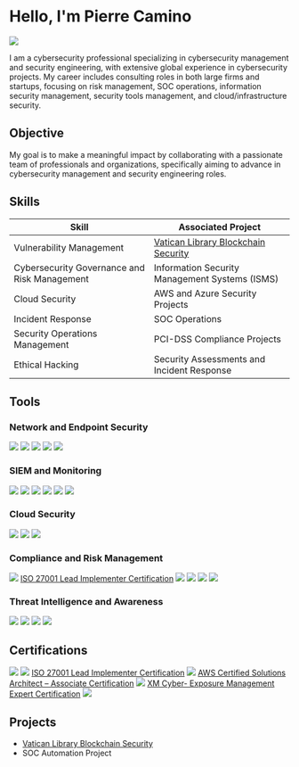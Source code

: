 # Hello, I'm Pierre Camino
<a href="https://www.linkedin.com/in/pierre-camino/"><img src="https://img.shields.io/badge/-LinkedIn-0072b1?&style=for-the-badge&logo=linkedin&logoColor=white" /></a>

I am a cybersecurity professional specializing in cybersecurity management and security engineering, with extensive global experience in cybersecurity projects. My career includes consulting roles in both large firms and startups, focusing on risk management, SOC operations, information security management, security tools management, and cloud/infrastructure security.

## Objective
My goal is to make a meaningful impact by collaborating with a passionate team of professionals and organizations, specifically aiming to advance in cybersecurity management and security engineering roles.

## Skills

| Skill                                         | Associated Project         |
|-----------------------------------------------|----------------------------|
| Vulnerability Management                      | <a href="https://it.nttdata.com/news-and-events/2024/ntt-data-biblioteca-vaticana-web3">Vatican Library Blockchain Security</a>|
| Cybersecurity Governance and Risk Management  | Information Security Management Systems (ISMS) |
| Cloud Security                                | AWS and Azure Security Projects |
| Incident Response                             | SOC Operations |
| Security Operations Management                | PCI-DSS Compliance Projects |
| Ethical Hacking                               | Security Assessments and Incident Response |

## Tools

### Network and Endpoint Security
<div>
    <img src="https://img.shields.io/badge/-Wazuh-2E9FFF?&style=for-the-badge&logoColor=white" />
    <img src="https://img.shields.io/badge/-Crowdstrike-FF0000?&style=for-the-badge&logoColor=white" />
    <img src="https://img.shields.io/badge/-Mimecast-0078D4?&style=for-the-badge&logoColor=white" />
    <img src="https://img.shields.io/badge/-KnowBe4-FF8000?&style=for-the-badge&logoColor=white" />
    <img src="https://img.shields.io/badge/-Metasploit-9900CC?&style=for-the-badge&logoColor=white" />
</div>

### SIEM and Monitoring
<div>
    <img src="https://img.shields.io/badge/-LogRhythm-1A1A1A?&style=for-the-badge&logoColor=white" />
    <img src="https://img.shields.io/badge/-Rapid7_InsightVM-FF7F50?&style=for-the-badge&logoColor=white" />
    <img src="https://img.shields.io/badge/-Qualys-FF0000?&style=for-the-badge&logoColor=white" />
    <img src="https://img.shields.io/badge/-Nessus-008080?&style=for-the-badge&logoColor=white" />
    <img src="https://img.shields.io/badge/-Cisco_Kenna-0047AB?&style=for-the-badge&logoColor=white" />
    <img src="https://img.shields.io/badge/-XM_Cyber_CTEM-006400?&style=for-the-badge&logoColor=white" />
</div>

### Cloud Security
<div>
    <img src="https://img.shields.io/badge/-AWS-232F3E?&style=for-the-badge&logo=AmazonAWS&logoColor=white" />
    <img src="https://img.shields.io/badge/-Azure-0078D4?&style=for-the-badge&logo=MicrosoftAzure&logoColor=white" />
    <img src="https://img.shields.io/badge/-Avanan-FF4500?&style=for-the-badge&logoColor=white" />
</div>

### Compliance and Risk Management
<div>
    <img src="https://img.shields.io/badge/-ISO_27001-FF0000?&style=for-the-badge&logoColor=white" />
    <a href="https://www.credly.com/badges/e2bd8006-18f1-4786-89d2-256fcc321788">ISO 27001 Lead Implementer Certification</a>
    <img src="https://img.shields.io/badge/-PCI_DSS-333333?&style=for-the-badge&logoColor=white" />
    <img src="https://img.shields.io/badge/-GDPR-0056A1?&style=for-the-badge&logoColor=white" />
    <img src="https://img.shields.io/badge/-DORA-FF6347?&style=for-the-badge&logoColor=white" />
    <img src="https://img.shields.io/badge/-LOPDP-0056A1?&style=for-the-badge&logoColor=white" />
</div>

### Threat Intelligence and Awareness
<div>
    <img src="https://img.shields.io/badge/-Mitre_ATT%26CK-1F1F1F?&style=for-the-badge&logoColor=white" />
    <img src="https://img.shields.io/badge/-MISP-7B68EE?&style=for-the-badge&logoColor=white" />
    <img src="https://img.shields.io/badge/-Dark_Web-000000?&style=for-the-badge&logoColor=white" />
    <img src="https://img.shields.io/badge/-GoPhish-00BFFF?&style=for-the-badge&logoColor=white" />
</div>

## Certifications

<div>
<img src="https://img.shields.io/badge/-Certified%20Cloud%20Security%20Engineer-4CAF50?&style=for-the-badge&logoColor=white" />
<img src="https://img.shields.io/badge/-Certified%20ISO%2FIEC%2027001%20Lead%20Implementer-FF0000?&style=for-the-badge&logoColor=white" />
<a href="https://www.credly.com/badges/e2bd8006-18f1-4786-89d2-256fcc321788">ISO 27001 Lead Implementer Certification</a>
<img src="https://img.shields.io/badge/-AWS%20Certified%20Solutions%20Architect%20Associate-232F3E?&style=for-the-badge&logo=AmazonAWS&logoColor=white" />
<a href="https://www.credly.com/badges/c27c0c60-f3de-4cf5-8114-d5ed13380816/public_url">AWS Certified Solutions Architect – Associate Certification</a>
<img src="https://img.shields.io/badge/-Exposure%20Management%20Certified%20Expert-006400?&style=for-the-badge&logoColor=white" />
<a href="https://www.credly.com/badges/27de9b0f-35d6-415e-abd5-758ec4936c04">XM Cyber- Exposure Management Expert Certification</a>
<img src="https://img.shields.io/badge/-Certified%20in%20Cybersecurity%20(CC)-000080?&style=for-the-badge&logoColor=white" />
</div>

## Projects
- <a href="https://it.nttdata.com/news-and-events/2024/ntt-data-biblioteca-vaticana-web3">Vatican Library Blockchain Security</a>
- SOC Automation Project
